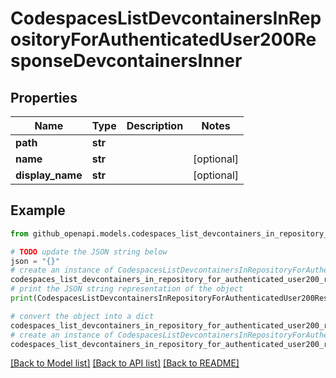 # CodespacesListDevcontainersInRepositoryForAuthenticatedUser200ResponseDevcontainersInner


## Properties

Name | Type | Description | Notes
------------ | ------------- | ------------- | -------------
**path** | **str** |  | 
**name** | **str** |  | [optional] 
**display_name** | **str** |  | [optional] 

## Example

```python
from github_openapi.models.codespaces_list_devcontainers_in_repository_for_authenticated_user200_response_devcontainers_inner import CodespacesListDevcontainersInRepositoryForAuthenticatedUser200ResponseDevcontainersInner

# TODO update the JSON string below
json = "{}"
# create an instance of CodespacesListDevcontainersInRepositoryForAuthenticatedUser200ResponseDevcontainersInner from a JSON string
codespaces_list_devcontainers_in_repository_for_authenticated_user200_response_devcontainers_inner_instance = CodespacesListDevcontainersInRepositoryForAuthenticatedUser200ResponseDevcontainersInner.from_json(json)
# print the JSON string representation of the object
print(CodespacesListDevcontainersInRepositoryForAuthenticatedUser200ResponseDevcontainersInner.to_json())

# convert the object into a dict
codespaces_list_devcontainers_in_repository_for_authenticated_user200_response_devcontainers_inner_dict = codespaces_list_devcontainers_in_repository_for_authenticated_user200_response_devcontainers_inner_instance.to_dict()
# create an instance of CodespacesListDevcontainersInRepositoryForAuthenticatedUser200ResponseDevcontainersInner from a dict
codespaces_list_devcontainers_in_repository_for_authenticated_user200_response_devcontainers_inner_from_dict = CodespacesListDevcontainersInRepositoryForAuthenticatedUser200ResponseDevcontainersInner.from_dict(codespaces_list_devcontainers_in_repository_for_authenticated_user200_response_devcontainers_inner_dict)
```
[[Back to Model list]](../README.md#documentation-for-models) [[Back to API list]](../README.md#documentation-for-api-endpoints) [[Back to README]](../README.md)


